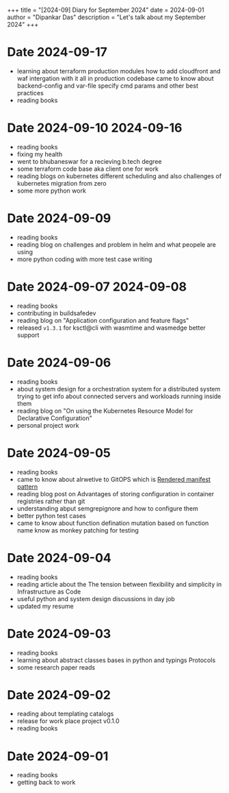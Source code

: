 +++
title = "[2024-09] Diary for September 2024"
date = 2024-09-01
author = "Dipankar Das"
description = "Let's talk about my September 2024"
+++

# Date 2024-09-17
* learning about terraform production modules how to add cloudfront and waf intergation with it all in production codebase came to know about backend-config and var-file specify cmd params and other best practices
* reading books

# Date 2024-09-10 2024-09-16
* reading books
* fixing my health
* went to bhubaneswar for a recieving b.tech degree
* some terraform code base aka client one for work
* reading blogs on kubernetes different scheduling and also challenges of kubernetes migration from zero
* some more python work

# Date 2024-09-09
* reading books
* reading blog on challenges and problem in helm and what peopele are using
* more python coding with more test case writing

# Date 2024-09-07 2024-09-08
* reading books
* contributing in buildsafedev
* reading blog on "Application configuration and feature flags"
* released `v1.3.1` for ksctl@cli with wasmtime and wasmedge better support

# Date 2024-09-06
* reading books
* about system design for a orchestration system for a distributed system trying to get info about connected servers and workloads running inside them
* reading blog on "On using the Kubernetes Resource Model for Declarative Configuration"
* personal project work

# Date 2024-09-05
* reading books
* came to know about alrwetive to GitOPS which is [Rendered manifest pattern](https://akuity.io/blog/the-rendered-manifests-pattern/)
* reading blog post on Advantages of storing configuration in container registries rather than git
* understanding abput semgrepignore and how to configure them
* better python test cases
* came to know about function defination mutation based on function name know as monkey patching for testing

# Date 2024-09-04
* reading books
* reading article about the The tension between flexibility and simplicity in Infrastructure as Code
* useful python and system design discussions in day job
* updated my resume

# Date 2024-09-03
* reading books
* learning about abstract classes bases in python and typings Protocols
* some research paper reads

# Date 2024-09-02
* reading about templating catalogs
* release for work place project v0.1.0
* reading books

# Date 2024-09-01
* reading books
* getting back to work

